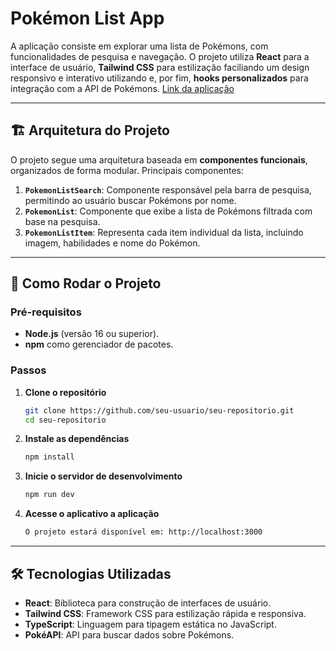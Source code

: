 # Pokémon List App

A aplicação consiste em explorar uma lista de Pokémons, com funcionalidades de pesquisa e navegação.
O projeto utiliza **React** para a interface de usuário, **Tailwind CSS** para estilização faciliando um design responsivo e interativo utilizando e, por fim, **hooks personalizados** para integração com a API de Pokémons. [Link da aplicação](https://react-challenge-drab-five.vercel.app/)

---

## 🏗️ Arquitetura do Projeto

O projeto segue uma arquitetura baseada em **componentes funcionais**, organizados de forma modular. Principais componentes:

1. **`PokemonListSearch`**: Componente responsável pela barra de pesquisa, permitindo ao usuário buscar Pokémons por nome.
2. **`PokemonList`**: Componente que exibe a lista de Pokémons filtrada com base na pesquisa.
3. **`PokemonListItem`**: Representa cada item individual da lista, incluindo imagem, habilidades e nome do Pokémon.

---

## 🚀 Como Rodar o Projeto

### Pré-requisitos

- **Node.js** (versão 16 ou superior).
- **npm** como gerenciador de pacotes.

### Passos

1. **Clone o repositório**

   ```bash
   git clone https://github.com/seu-usuario/seu-repositorio.git
   cd seu-repositorio

2. **Instale as dependências**

    ```bash
    npm install

3. **Inicie o servidor de desenvolvimento**

    ```bash
    npm run dev

4. **Acesse o aplicativo a aplicação**

    ```bash
    O projeto estará disponível em: http://localhost:3000

---

## 🛠️ Tecnologias Utilizadas

- **React**: Biblioteca para construção de interfaces de usuário.
- **Tailwind CSS**: Framework CSS para estilização rápida e responsiva.
- **TypeScript**: Linguagem para tipagem estática no JavaScript.
- **PokéAPI**: API para buscar dados sobre Pokémons.
